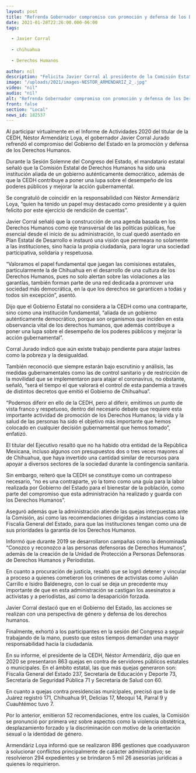 ```yaml
---
layout: post
title: "Refrenda Gobernador compromiso con promoción y defensa de los Derechos Humanos"
date: 2021-01-28T22:26:00.000-06:00
tags:
  
  - Javier Corral
  
  - chihuahua
  
  - Derechos Humanos
  
author: nil
description: "Felicita Javier Corral al presidente de la Comisión Estatal de Derechos Humanos, Néstor Armendáriz, por su Informe de Actividades 2020"
image: "/uploads/2021/images-NESTOR_ARMENDARIZ_2_.jpg"
video: "nil"
audio: "nil"
alt: "Refrenda Gobernador compromiso con promoción y defensa de los Derechos Humanos"
front: false
section: "Local"
news_id: 182537
---
```


Al participar virtualmente en el Informe de Actividades 2020 del titular de la CEDH, Néstor Armendáriz Loya, el gobernador Javier Corral Jurado refrendó el compromiso del Gobierno del Estado en la promoción y defensa de los Derechos Humanos.

Durante la Sesión Solemne del Congreso del Estado, el mandatario estatal señaló que la Comisión Estatal de Derechos Humanos ha sido una institución aliada de un gobierno auténticamente democrático, además de que la CEDH contribuye a poner una lupa sobre el desempeño de los poderes públicos y mejorar la acción gubernamental.

Se congratuló de coincidir en la responsabilidad con Néstor Armendáriz Loya, “quien ha tenido un papel muy destacado como presidente y a quien felicito por este ejercicio de rendición de cuentas”.

Javier Corral señaló que la construcción de una agenda basada en los Derechos Humanos como eje transversal de las políticas públicas, fue esencial desde el inicio de su administración, lo cual quedó asentado en Plan Estatal de Desarrollo e instauró una visión que permeara no solamente a las instituciones, sino hacia la propia ciudadanía, para lograr una sociedad participativa, solidaria y respetuosa.

“Valoramos el papel fundamental que juegan las comisiones estatales, particularmente la de Chihuahua en el desarrollo de una cultura de los Derechos Humanos, pues no solo alertan sobre las violaciones a las garantías, también forman parte de una red dedicada a promover una sociedad más democrática, en la que los derechos se garanticen a todas y todos sin excepción”, asentó.

Dijo que el Gobierno Estatal no considera a la CEDH como una contraparte, sino como una institución fundamental, “aliada de un gobierno auténticamente democrático, porque son organismos que inciden en esta observancia vital de los derechos humanos, que además contribuye a poner una lupa sobre el desempeño de los poderes públicos y mejorar la acción gubernamental”.

Corral Jurado indicó que aún existe trabajo pendiente para atajar lastres como la pobreza y la desigualdad.

También reconoció que siempre estarán bajo escrutinio y análisis, las medidas gubernamentales como las de control sanitario y de restricción de la movilidad que se implementaron para atajar el coronavirus, no obstante, señaló, “será el tiempo el que valorará el control de esta pandemia a través de distintos decretos que emitió el Gobierno de Chihuahua”.

“Podemos diferir en ello de la CEDH, pero al diferir, emitimos un punto de vista franco y respetuoso, dentro del necesario debate que requiere esta importante actividad de promoción de los Derechos Humanos; la vida y la salud de las personas ha sido el objetivo más importante que hemos colocado en cualquier decisión gubernamental que hemos tomado”, enfatizó.

El titular del Ejecutivo resaltó que no ha habido otra entidad de la República Mexicana, incluso algunos con presupuestos dos o tres veces mayores al de Chihuahua, que haya invertido una cantidad similar de recursos para apoyar a diversos sectores de la sociedad durante la contingencia sanitaria.

Sin embargo, reiteró que la CEDH se constituye como un contrapeso necesario, “no es una contraparte, yo la tomo como una guía para la labor realizada por Gobierno del Estado para el bienestar de la población, como parte del compromiso que esta administración ha realizado y guarda con los Derechos Humanos”.

Aseguró además que la administración atiende las quejas interpuestas ante la Comisión, así como las recomendaciones dirigidas a instancias como la Fiscalía General del Estado, para que las instituciones tengan como una de sus prioridades la garantía de los Derechos Humanos.

Informó que durante 2019 se desarrollaron campañas como la denominada “Conozco y reconozco a las personas defensoras de Derechos Humanos”, además de la creación de la Unidad de Protección a Personas Defensoras de Derechos Humanos y Periodistas.

En cuanto a procuración de justicia, resaltó que se logró detener y vincular a proceso a quienes cometieron los crímenes de activistas como Julián Carrillo e Isidro Baldenegro, con lo cual se deja un precedente muy importante de que en esta administración se castigan los asesinatos a activistas y a periodistas, así como la desaparición forzada.

Javier Corral destacó que en el Gobierno del Estado, las acciones se realizan con una perspectiva de género y defensa de los derechos humanos.

Finalmente, exhortó a los participantes en la sesión del Congreso a seguir trabajando de la mano, puesto que estos tiempos demandan una mayor responsabilidad hacia la ciudadanía.

En su informe, el presidente de la CEDH, Néstor Armendáriz, dijo que en 2020 se presentaron 863 quejas en contra de servidores públicos estatales o municipales. En el ámbito estatal, las que más quejas generaron son: Fiscalía General del Estado 237, Secretaría de Educación y Deporte 73, Secretaría de Seguridad Pública 71 y Secretaría de Salud con 60.

En cuanto a quejas contra presidencias municipales, precisó que la de Juárez registró 171, Chihuahua  91, Delicias 17, Meoqui 14, Parral 9 y Cuauhtémoc tuvo 7.

Por lo anterior, emitieron 52 recomendaciones, entre los cuales, la Comisión se pronunció por primera vez sobre aspectos como la violencia obstétrica, desplazamiento forzado y la discriminación con motivo de la orientación sexual o la identidad de género.

Armendáriz Loya informó que se realizaron 896 gestiones que coadyuvaron a solucionar conflictos principalmente de carácter administrativo; se resolvieron 294 expedientes y se brindaron 5 mil 26 asesorías jurídicas a quienes lo requirieron.